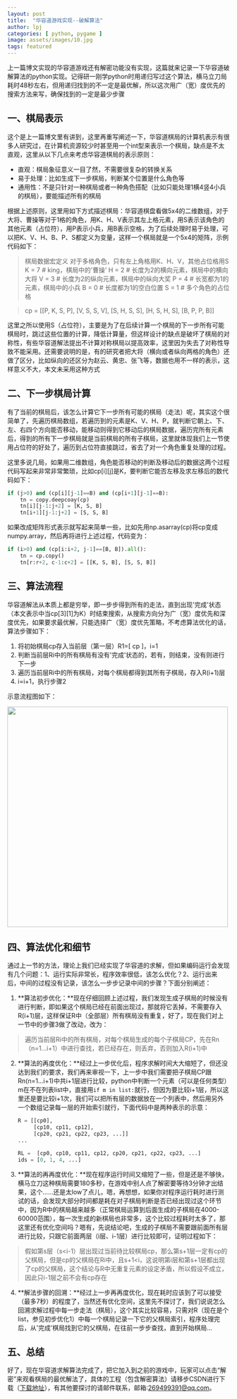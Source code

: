 ```yaml
---
layout: post
title:  "华容道游戏实现--破解算法"
author: lpj
categories: [ python, pygame ]
image: assets/images/10.jpg
tags: featured
---
```


上一篇博文实现的华容道游戏还有解密功能没有实现，这篇就来记录一下华容道破解算法的python实现。记得研一刚学python时用递归写过这个算法，横马立刀局耗时48秒左右，但用递归找到的不一定是最优解，所以这次用广（宽）度优先的搜索方法来写，确保找到的一定是最少步骤

## 一、棋局表示

这个是上一篇博文里有讲到，这里再重写阐述一下，华容道棋局的计算机表示有很多人研究过，在计算机资源较少时甚至用一个int型来表示一个棋局，缺点是不太直观，这里从以下几点来考虑华容道棋局的表示原则：
* 直观：棋局象征意义一目了然，不需要很复杂的转换关系
* 易于处理：比如生成下一步棋局，判断某个位置是什么角色等
* 通用性：不是只针对一种棋局或者一种角色搭配（比如只能处理1横4竖4小兵的棋局），要能描述所有的棋局

根据上述原则，这里用如下方式描述棋局：华容道棋盘看做5x4的二维数组，对于大将、曹操等对于1格的角色，用K、H、V表示其左上格元素，用S表示该角色的其他元素（占位符），用P表示小兵，用B表示空格，为了后续处理时易于处理，可以把K、V、H、B、P、S都定义为变量，这样一个棋局就是一个5x4的矩阵，示例代码如下：


> 棋局数据宏定义
> 对于多格角色，只有左上角格用K、H、V，其他占位格用S
> K = 7       # king，棋局中的'曹操'
> H = 2       # 长度为2的横向元素，棋局中的横向大将
> V = 3       # 长度为2的纵向元素，棋局中的纵向大奖
> P = 4       # 长宽都为1的元素，棋局中的小兵
> B = 0       # 长度都为1的空白位置
> S = 1       # 多个角色的占位格

> cp = [[P, K, S, P],
>      [V, S, S, V],
>      [S, H, S, S],
>      [H, S, H, S],
>      [B, P, P, B]]

这里之所以使用S（占位符），主要是为了在后续计算一个棋局的下一步所有可能棋局时，跳过这些位置的计算，降低计算量，但这样设计的缺点是破坏了棋局的对称性，有些华容道解法提出不计算对称棋局以提高效率，这里因为失去了对称性导致不能采用。还需要说明的是，有的研究者把大将（横向或者纵向两格的角色）还做了区分，比如纵向的还区分为赵云、黄忠、张飞等，数据也用不一样的表示，这样意义不大，本文未采用这种方式

## 二、下一步棋局计算

有了当前的棋局后，该怎么计算它下一步所有可能的棋局（走法）呢，其实这个很简单了，先遍历棋局数组，若遍历到的元素是K、V、H、P，就判断它朝上、下、左、右四个方向能否移动，能移动则得到它移动后的棋局数据，遍历完所有元素后，得到的所有下一步棋局就是当前棋局的所有子棋局，这里就体现我们上一节使用占位符的好处了，遍历到占位符直接跳过，省去了对一个角色重复处理的过程。

这里多说几局，如果用二维数组，角色能否移动的判断及移动后的数据这两个过程代码写起来非常非常繁琐，比如cp[i][j]是K，要判断它能否左移及求左移后的数代码如下：
```python
if (j>0) and (cp[i][j-1]==B) and (cp[i+1][j-1]==B):
    tn = copy.deepcoay(cp)
    tn[i][j-1:j+2] = [K, S, B]
    tn[i+1][j-1:j+2] = [S, S, B]
```

如果改成矩阵形式表示就写起来简单一些，比如先用np.asarray(cp)将cp变成numpy.array，然后再将进行上述过程，代码变为：
```python
if (i>0) and (cp[i:i+2, j-1]==[B, B]).all():
    tn = cp.copy()
    tn[r:r+2, c-1:c+2] = [[K, S, B], [S, S, B]]
```


## 三、算法流程

华容道解法从本质上都是穷举，即一步步得到所有的走法，直到出现'完成'状态（本文表示中当cp[3][1]为K）时结束搜索，从搜索方向分为广（宽）度优先和深度优先，如果要求最优解，只能选择广（宽）度优先策略，不考虑算法优化的话，算法步骤如下：

1. 将初始棋局cp存入当前层（第一层）R1=[ cp ]，i=1
2. 判断当前层Ri中的所有棋局有没有'完成'状态的，若有，则结束，没有则进行下一步
3. 遍历当前层Ri中的所有棋局，对每个棋局都得到其所有子棋局，存入R(i+1)层
4. i=i+1，执行步骤2

示意流程图如下：

<img src="/blogs/assets/images/klotski_basic_flow.png" height="500" align=center>


## 四、算法优化和细节

通过上一节的方法，理论上我们已经实现了华容道的求解，但如果编码运行会发现有几个问题：1、运行实际非常长，程序效率很低，该怎么优化？2、运行出来后，中间的过程没有记录，该怎么一步步记录中间的步骤？下面分别阐述：

1. **算法初步优化：**现在仔细回顾上述过程，我们发现生成子棋局的时候没有进行判断，即如果这个棋局已经在前面出现过，那就将它丢掉，不需要存入R(i+1)层，这样保证R中（全部层）所有棋局没有重复，好了，现在我们对上一节中的步骤3做了改动，改为：
> 遍历当前层Ri中的所有棋局，对每个棋局生成的每个子棋局CP，先在Rn（n=1...i+1）中进行查找，若已经存在，则丢弃，否则加入R(i+1)中

2. **算法的再度优化：**经过上一步优化后，程序求解时间大大缩短了，但还没达到我们的要求，我们再来审视一下，上一步中我们需要把子棋局CP跟Rn(n=1...i+1)中共i+1层进行比较，python中判断一个元素（可以是任何类型）m在不在列表list中，直接用`if m in list:`就行，但因为要比较i+1层，所以这里还是要比较i+1次，我们可以把所有层的数据放在一个列表中，然后用另外一个数组记录每一层的开始索引就行，下面代码中是两种表示的示意：

    ```python
    R = [[cp0],
         [cp10, cp11, cp12],
         [cp20, cp21, cp22, cp23, ...]]
    ...

    RL =  [cp0, cp10, cp11, cp12, cp20, cp21, cp22, cp23, ...]
    ids = [0, 1, 4, ...]
    ```

3. **算法的再再度优化：**现在程序运行时间又缩短了一些，但是还是不够快，横马立刀这种棋局需要180多秒，在游戏中别人点了解密要等待3分钟才出结果，这个……还是太low了点儿，嗯，再想想，如果你对程序运行耗时进行测试的话，会发现大部分时间都是耗在对子棋局判断是否已经出现过这个环节中，因为R中的棋局越来越多（正常棋局运算到后面生成的子棋局在4000-60000范围），每一次生成的新棋局也非常多，这个比较过程耗时太多了，那这里还有优化空间吗？嗯有，先说结论吧，生成的子棋局不需要跟前面所有层进行比较，只跟它前面两层（i层、i-1层）进行比较即可，证明过程如下：

> 假如第s层（s<i-1）层出现过当前待比较棋局cp，那么第s+1层一定有cp的父棋局，但是cp的父棋局在Ri中，且s+1<i，这说明第i层和第s+1层都出现了cp的父棋局，这个结论与R中无重复元素的设定矛盾，所以假设不成立，因此只i-1层之前不会有cp存在

4. **解法步骤的回溯：**经过上一步再再度优化，现在耗时应该到了可以接受（最多7秒）的程度了，当然还有优化空间，这里先不探讨了，我们说说怎么回溯求解过程中每一步走法（棋局），这个其实比较容易，只需对R（现在是个list，参见初步优化1）中每一个棋局记录一下它的父棋局索引，程序处理完后，从'完成'棋局找到它的父棋局，在往前一步步查找，直到开始棋局...

## 五、总结

好了，现在华容道求解算法完成了，把它加入到之前的游戏中，玩家可以点击“解密”来观看棋局的最优解法了，具体的工程（包含解密算法）请移步CSDN进行下载（[下载地址](https://download.csdn.net/download/xiaomiaolpj/12169543)），有其他要探讨的请邮件联系，邮箱:269499391@qq.com。
